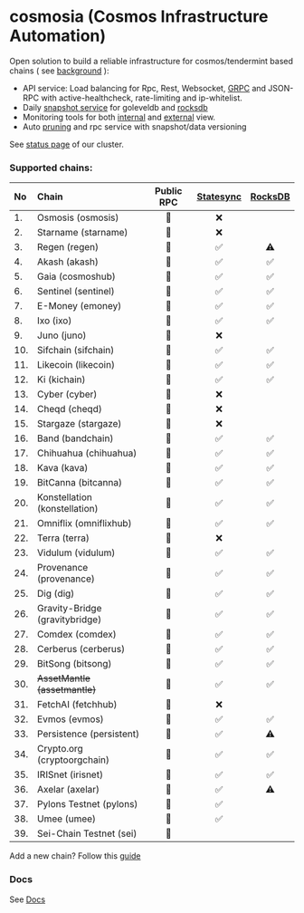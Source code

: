 # cosmosia (Cosmos Infrastructure Automation)

Open solution to build a reliable infrastructure for cosmos/tendermint based chains ( see [background](https://github.com/cosmos/chain-registry/issues/214) ):
- API service: Load balancing for Rpc, Rest, Websocket, [GRPC](docs/grpc.md) and JSON-RPC with active-healthcheck, rate-limiting and ip-whitelist.
- Daily [snapshot service](https://snapshot.notional.ventures/) for goleveldb and [rocksdb](/docs/rocksdb.md)
- Monitoring tools for both [internal](docs/rpc_monitor.md) and [external](https://status.notional.ventures/) view.
- Auto [pruning](https://github.com/notional-labs/cosmprund) and rpc service with snapshot/data versioning

See [status page](https://status.notional.ventures/) of our cluster.

### Supported chains:
| No  | Chain | Public RPC | [Statesync](docs/statesync.md) | [RocksDB](docs/rocksdb.md)
|:--- |:------|:----------:|:------------------------------:|:-------------------------:|
| 1. | Osmosis (osmosis)       | :link: | :x: | 
| 2. | Starname (starname)     | :link: |  :x: | 
| 3. | Regen (regen)           | :link: |  :white_check_mark: | :warning:
| 4. | Akash (akash)           | :link: |  :white_check_mark: | :white_check_mark:
| 5. | Gaia (cosmoshub)        | :link: |  :white_check_mark: | :white_check_mark:
| 6. | Sentinel (sentinel)     | :link: |  :white_check_mark: | :white_check_mark:
| 7. | E-Money (emoney)        | :link: |  :white_check_mark: | :white_check_mark:
| 8. | Ixo (ixo)               | :link: |  :white_check_mark: | :white_check_mark:
| 9. | Juno (juno)             | :link: |  :x: | 
| 10. | Sifchain (sifchain)    | :link: |  :white_check_mark: | :white_check_mark:
| 11. | Likecoin (likecoin)    | :link: |  :white_check_mark: | :white_check_mark:
| 12. | Ki (kichain)           | :link: |  :white_check_mark: | :white_check_mark:
| 13. | Cyber (cyber)          | :link: |  :x: | 
| 14. | Cheqd (cheqd)          | :link: |  :x: | 
| 15. | Stargaze (stargaze)    | :link: |  :x: | 
| 16. | Band (bandchain)       | :link: |  :white_check_mark: | :white_check_mark:
| 17. | Chihuahua (chihuahua)  | :link: |  :white_check_mark: | :white_check_mark:
| 18. | Kava (kava)            | :link: |  :white_check_mark: | :white_check_mark:
| 19. | BitCanna (bitcanna)    | :link: |  :white_check_mark: | :white_check_mark:
| 20. | Konstellation (konstellation) | :link: |  :white_check_mark: | :white_check_mark:
| 21. | Omniflix (omniflixhub) | :link: |  :white_check_mark: | :white_check_mark:
| 22. | Terra (terra)          | :link: |  :x: | 
| 23. | Vidulum (vidulum)      | :link: |  :white_check_mark: | :white_check_mark:
| 24. | Provenance (provenance) | :link: |  :white_check_mark: | :white_check_mark:
| 25. | Dig (dig)               | :link: |  :white_check_mark: | :white_check_mark:
| 26. | Gravity-Bridge (gravitybridge) | :link: |  :white_check_mark: | :white_check_mark:  
| 27. | Comdex (comdex)        | :link: |  :white_check_mark: | :white_check_mark:
| 28. | Cerberus (cerberus)    | :link: |  :white_check_mark: | :white_check_mark:
| 29. | BitSong (bitsong)      | :link: |  :white_check_mark: | :white_check_mark:
| 30. | ~~AssetMantle (assetmantle)~~ | :link: |  :white_check_mark: | :white_check_mark: 
| 31. | FetchAI (fetchhub)     | :link: |  :x: | 
| 32. | Evmos (evmos)          | :link: |  :white_check_mark: | :white_check_mark: 
| 33. | Persistence (persistent) | :link: |  :white_check_mark: | :warning:
| 34. | Crypto.org (cryptoorgchain) | :link: |  :white_check_mark: | :white_check_mark:
| 35. | IRISnet (irisnet)      | :link: |  :white_check_mark: | :white_check_mark:
| 36. | Axelar (axelar)        | :link: |  :white_check_mark: | :warning:
| 37. | Pylons Testnet (pylons) | :link: |  :white_check_mark: | 
| 38. | Umee (umee)            | :link: |  :white_check_mark: | 
| 39. | Sei-Chain Testnet (sei) | :link: |   | 



Add a new chain? Follow this [guide](docs/new_chain.md)

### Docs
See [Docs](./docs/)
